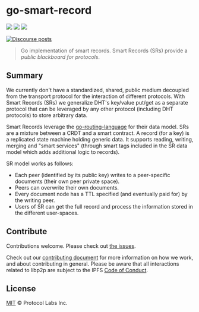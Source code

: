 # go-smart-record

[![](https://img.shields.io/badge/made%20by-Protocol%20Labs-blue.svg?style=flat-square)](https://protocol.ai)
[![](https://img.shields.io/badge/project-libp2p-yellow.svg?style=flat-square)](https://libp2p.io)
[![](https://img.shields.io/badge/freenode-%23libp2p-yellow.svg?style=flat-square)](http://webchat.freenode.net/?channels=%23yellow)
<!-- TODO: Uncomment when available
[![GoDoc](https://godoc.org/github.com/libp2p/go-libp2p-xor?status.svg)](https://godoc.org/github.com/libp2p/go-smart-record)
[![Build Status](https://travis-ci.org/libp2p/go-libp2p-xor.svg?branch=master)](https://travis-ci.org/libp2p/go-smart-record)
-->
[![Discourse posts](https://img.shields.io/discourse/https/discuss.libp2p.io/posts.svg)](https://discuss.libp2p.io)

> Go implementation of smart records. Smart Records (SRs) provide
a *public blackboard for protocols*. 

## Summary
We currently don't have a standardized, shared, public medium decoupled from the transport protocol for the interaction of different protocols.
With Smart Records (SRs) we generalize DHT's key/value put/get as a separate protocol that can be leveraged by any other protocol
(including DHT protocols) to store arbitrary data. 

Smart Records leverage the [go-routing-language](https://github.com/libp2p/go-routing-language) for their data model. 
SRs are a mixture between a CRDT and a smart contract. A record (for a key) is a replicated state machine holding generic data.
It supports reading, writing, merging and "smart services" (through smart tags included in the SR data model which adds additional
logic to records).

SR model works as follows:
- Each peer (identified by its public key) writes to a peer-specific documents (their own peer private space).
- Peers can overwrite their own documents.
- Every document node has a TTL specified (and eventually paid for) by the writing peer.
- Users of SR can get the full record and process the information stored in the different user-spaces.

## Contribute

Contributions welcome. Please check out [the issues](https://github.com/libp2p/go-libp2p-xor/issues).

Check out our [contributing document](https://github.com/libp2p/community/blob/master/CONTRIBUTE.md) for more information on how we work, and about contributing in general. Please be aware that all interactions related to libp2p are subject to the IPFS [Code of Conduct](https://github.com/ipfs/community/blob/master/code-of-conduct.md).

## License

[MIT](LICENSE) © Protocol Labs Inc.

